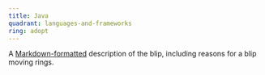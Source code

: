 ```yaml
---
title: Java
quadrant: languages-and-frameworks
ring: adopt
---
```


A [Markdown-formatted](https://www.markdownguide.org/) description
of the blip, including reasons for a blip moving rings.
